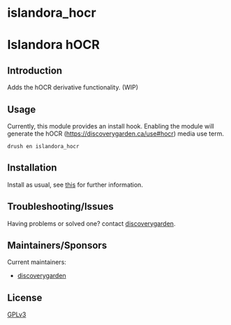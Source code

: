 # islandora_hocr

# Islandora hOCR

## Introduction
Adds the hOCR derivative functionality. (WIP)

## Usage
Currently, this module provides an install hook. Enabling the module will generate the hOCR (https://discoverygarden.ca/use#hocr) media use term.

```shell
drush en islandora_hocr
```

## Installation

Install as usual, see
[this](https://drupal.org/documentation/install/modules-themes/modules-8) for
further information.

## Troubleshooting/Issues

Having problems or solved one? contact
[discoverygarden](http://support.discoverygarden.ca).

## Maintainers/Sponsors

Current maintainers:

* [discoverygarden](http://www.discoverygarden.ca)

## License

[GPLv3](http://www.gnu.org/licenses/gpl-3.0.txt)
